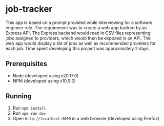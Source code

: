 # job-tracker
This app is based on a prompt provided while interviewing for a software engineer role. The requirement was to create a web app backed by an Express API. The Express backend would read in CSV files representing jobs assigned to providers, which would then be exposed in an API. The web app would display a list of jobs as well as recommended providers for each job. Time spent developing this project was approximately 2 days.

## Prerequisites
* Node (developed using v20.17.0)
* NPM (developed using v10.9.0)

## Running
1. Run `npm install`
2. Run `npm run dev`
3. Open `http://localhost:3000` in a web browser (developed using Firefox)
